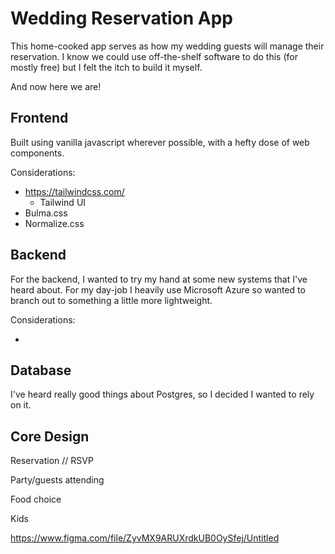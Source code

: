 # Wedding Reservation App

This home-cooked app serves as how my wedding guests will manage their reservation. I know we could use off-the-shelf software to do this (for mostly free) but I felt the itch to build it myself.

And now here we are!

## Frontend

Built using vanilla javascript wherever possible, with a hefty dose of web components.

Considerations:

* https://tailwindcss.com/
	* Tailwind UI
* Bulma.css
* Normalize.css


## Backend

For the backend, I wanted to try my hand at some new systems that I've heard about. For my day-job I heavily use Microsoft Azure so wanted to branch out to something a little more lightweight.

Considerations:

* 


## Database

I've heard really good things about Postgres, so I decided I wanted to rely on it.

## Core Design

Reservation // RSVP

Party/guests attending

Food choice

Kids

https://www.figma.com/file/ZyvMX9ARUXrdkUB0OySfej/Untitled

